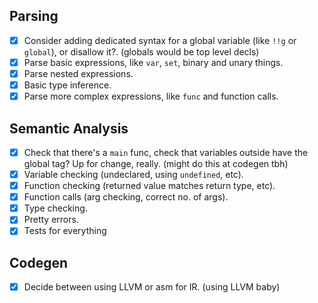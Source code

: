 ## Parsing
- [x] Consider adding dedicated syntax for a global variable (like `!!g` or `global`), or disallow it?. (globals would be top level decls)
- [x] Parse basic expressions, like `var`, `set`, binary and unary things.
- [x] Parse nested expressions.
- [x] Basic type inference.
- [x] Parse more complex expressions, like `func` and function calls.

## Semantic Analysis
- [x] Check that there's a `main` func, check that variables outside have the global tag? Up for change, really. (might do this at codegen tbh)
- [x] Variable checking (undeclared, using `undefined`, etc).
- [x] Function checking (returned value matches return type, etc).
- [x] Function calls (arg checking, correct no. of args).
- [x] Type checking.
- [x] Pretty errors.
- [x] Tests for everything

## Codegen
- [x] Decide between using LLVM or asm for IR. (using LLVM baby)
